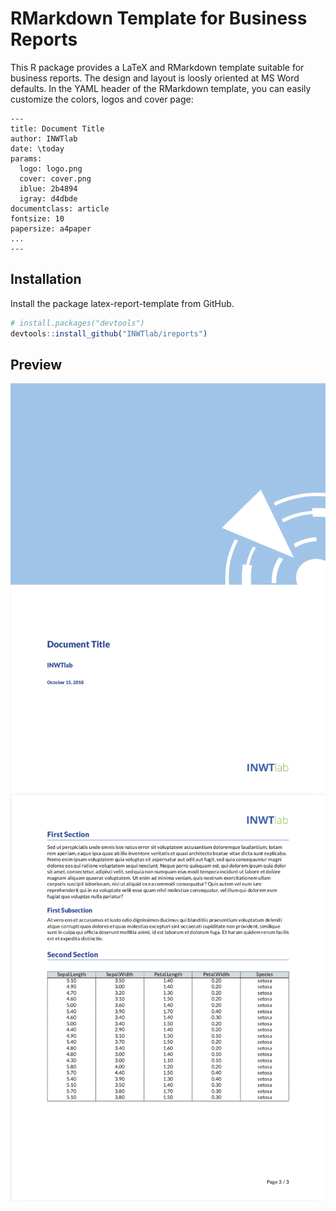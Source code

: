 # RMarkdown Template for Business Reports 

This R package provides a LaTeX and RMarkdown template suitable for business
reports. The design and layout is loosly oriented at MS Word defaults. In the
YAML header of the RMarkdown template, you can easily customize the colors,
logos and cover page:

```
---
title: Document Title
author: INWTlab 
date: \today
params:
  logo: logo.png
  cover: cover.png
  iblue: 2b4894
  igray: d4dbde
documentclass: article
fontsize: 10
papersize: a4paper
...
---
```

## Installation

Install the package latex-report-template from GitHub. 

```r
# install.packages("devtools")
devtools::install_github("INWTlab/ireports")
```

## Preview

![preview cover](./inst/resources/preview_cover.png)
![preview page](./inst/resources/preview_page.png)




